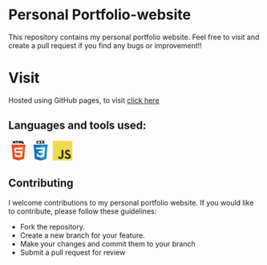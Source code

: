 # Personal Portfolio-website
This repository contains my personal portfolio website. Feel free to visit and create a pull request if you find any bugs or improvement!!
    
# Visit
Hosted using GitHub pages, to visit [click here](https://ankushgoel251.github.io/)

## Languages and tools used:
<img src="https://raw.githubusercontent.com/devicons/devicon/master/icons/html5/html5-original-wordmark.svg" alt="html5" width="40" height="40"/>     <img src="https://raw.githubusercontent.com/devicons/devicon/master/icons/css3/css3-original-wordmark.svg" alt="css3" width="40" height="40"/>        <img src="https://raw.githubusercontent.com/devicons/devicon/master/icons/javascript/javascript-original.svg" alt="javascript" width="40" height="40"/> 


## Contributing
I welcome contributions to my personal portfolio website. If you would like to contribute, please follow these guidelines:

<ul>
        <li class="home">Fork the repository.</li>
        <li class="home">Create a new branch for your feature.</li>
        <li class="home">Make your changes and commit them to your branch</li>
        <li class="home">Submit a pull request for review</li>
</ul>
